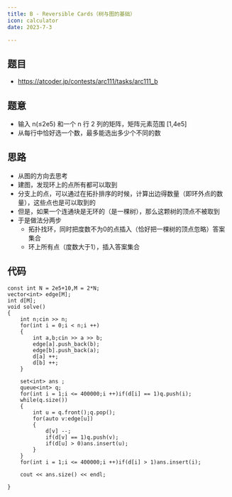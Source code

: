 ```yaml
---
title: B - Reversible Cards（树与图的基础）
icon: calculator
date: 2023-7-3

---
```

## 题目
- https://atcoder.jp/contests/arc111/tasks/arc111_b
## 题意
- 输入 n(≤2e5) 和一个 n 行 2 列的矩阵，矩阵元素范围 [1,4e5]
- 从每行中恰好选一个数，最多能选出多少个不同的数
## 思路
- 从图的方向去思考
- 建图，发现环上的点所有都可以取到
- 分支上的点，可以通过在拓扑排序的时候，计算出边得数量（即环外点的数量），这些点也是可以取到的
- 但是，如果一个连通块是无环的（是一棵树），那么这颗树的顶点不被取到
- 于是做法分两步
  - 拓扑找环，同时把度数不为0的点插入（恰好把一棵树的顶点忽略）答案集合
  - 环上所有点（度数大于1），插入答案集合
## 代码
```
const int N = 2e5+10,M = 2*N;
vector<int> edge[M];
int d[M];
void solve() 
{
    int n;cin >> n;
    for(int i = 0;i < n;i ++)
    {
        int a,b;cin >> a >> b;
        edge[a].push_back(b);
        edge[b].push_back(a);
        d[a] ++;
        d[b] ++;
    }

    set<int> ans ;
    queue<int> q;
    for(int i = 1;i <= 400000;i ++)if(d[i] == 1)q.push(i);
    while(q.size())
    {
        int u = q.front();q.pop();
        for(auto v:edge[u])
        {
            d[v] --;
            if(d[v] == 1)q.push(v);
            if(d[u] > 0)ans.insert(u);
        }
    }
    for(int i = 1;i <= 400000;i ++)if(d[i] > 1)ans.insert(i);

    cout << ans.size() << endl;

}
```